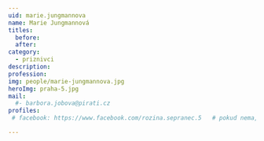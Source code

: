 ```yaml
---
uid: marie.jungmannova
name: Marie Jungmannová
titles:
  before:
  after:
category:
  - priznivci
description: 
profession: 
img: people/marie-jungmannova.jpg
heroImg: praha-5.jpg
mail:
  #- barbora.jobova@pirati.cz
profiles:
 # facebook: https://www.facebook.com/rozina.sepranec.5   # pokud nema, staci smazat tuto radku

---
```


